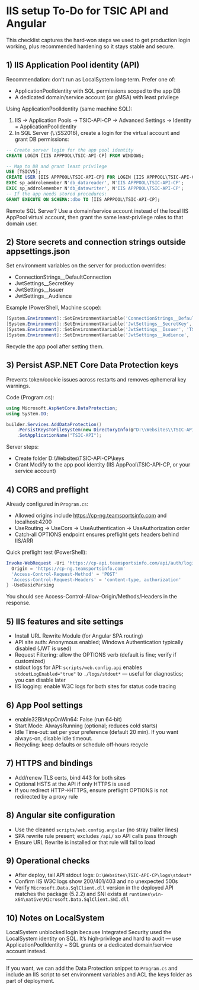 # IIS setup To‑Do for TSIC API and Angular

This checklist captures the hard‑won steps we used to get production login working, plus recommended hardening so it stays stable and secure.

## 1) IIS Application Pool identity (API)

Recommendation: don’t run as LocalSystem long‑term. Prefer one of:
- ApplicationPoolIdentity with SQL permissions scoped to the app DB
- A dedicated domain/service account (or gMSA) with least privilege

Using ApplicationPoolIdentity (same machine SQL):
1. IIS → Application Pools → TSIC-API-CP → Advanced Settings → Identity = ApplicationPoolIdentity
2. In SQL Server (\\.\SS2016), create a login for the virtual account and grant DB permissions:

```sql
-- Create server login for the app pool identity
CREATE LOGIN [IIS APPPOOL\TSIC-API-CP] FROM WINDOWS;

-- Map to DB and grant least privilege
USE [TSICV5];
CREATE USER [IIS APPPOOL\TSIC-API-CP] FOR LOGIN [IIS APPPOOL\TSIC-API-CP];
EXEC sp_addrolemember N'db_datareader', N'IIS APPPOOL\TSIC-API-CP';
EXEC sp_addrolemember N'db_datawriter', N'IIS APPPOOL\TSIC-API-CP';
-- If the app needs stored procedures:
GRANT EXECUTE ON SCHEMA::dbo TO [IIS APPPOOL\TSIC-API-CP];
```

Remote SQL Server? Use a domain/service account instead of the local IIS AppPool virtual account, then grant the same least‑privilege roles to that domain user.

## 2) Store secrets and connection strings outside appsettings.json

Set environment variables on the server for production overrides:
- ConnectionStrings__DefaultConnection
- JwtSettings__SecretKey
- JwtSettings__Issuer
- JwtSettings__Audience

Example (PowerShell, Machine scope):
```powershell
[System.Environment]::SetEnvironmentVariable('ConnectionStrings__DefaultConnection', 'Server=.\\SS2016;Database=TSICV5;Trusted_Connection=True;TrustServerCertificate=True;MultipleActiveResultSets=true', 'Machine')
[System.Environment]::SetEnvironmentVariable('JwtSettings__SecretKey', '<strong-secret-here>', 'Machine')
[System.Environment]::SetEnvironmentVariable('JwtSettings__Issuer', 'TSIC.API', 'Machine')
[System.Environment]::SetEnvironmentVariable('JwtSettings__Audience', 'TSIC.Client', 'Machine')
```
Recycle the app pool after setting them.

## 3) Persist ASP.NET Core Data Protection keys

Prevents token/cookie issues across restarts and removes ephemeral key warnings.

Code (Program.cs):
```csharp
using Microsoft.AspNetCore.DataProtection;
using System.IO;

builder.Services.AddDataProtection()
    .PersistKeysToFileSystem(new DirectoryInfo(@"D:\\Websites\\TSIC-API-CP\\keys"))
    .SetApplicationName("TSIC-API");
```
Server steps:
- Create folder D:\Websites\TSIC-API-CP\keys
- Grant Modify to the app pool identity (IIS AppPool\TSIC-API-CP, or your service account)

## 4) CORS and preflight

Already configured in `Program.cs`:
- Allowed origins include https://cp-ng.teamsportsinfo.com and localhost:4200
- UseRouting → UseCors → UseAuthentication → UseAuthorization order
- Catch‑all OPTIONS endpoint ensures preflight gets headers behind IIS/ARR

Quick preflight test (PowerShell):
```powershell
Invoke-WebRequest -Uri 'https://cp-api.teamsportsinfo.com/api/auth/login' -Method Options -Headers @{
  Origin = 'https://cp-ng.teamsportsinfo.com'
  'Access-Control-Request-Method' = 'POST'
  'Access-Control-Request-Headers' = 'content-type, authorization'
} -UseBasicParsing
```
You should see Access-Control-Allow-Origin/Methods/Headers in the response.

## 5) IIS features and site settings

- Install URL Rewrite Module (for Angular SPA routing)
- API site auth: Anonymous enabled; Windows Authentication typically disabled (JWT is used)
- Request Filtering: allow the OPTIONS verb (default is fine; verify if customized)
- stdout logs for API: `scripts/web.config.api` enables `stdoutLogEnabled="true"` to `./logs/stdout*` — useful for diagnostics; you can disable later
- IIS logging: enable W3C logs for both sites for status code tracing

## 6) App Pool settings

- enable32BitAppOnWin64: False (run 64‑bit)
- Start Mode: AlwaysRunning (optional; reduces cold starts)
- Idle Time‑out: set per your preference (default 20 min). If you want always-on, disable idle timeout.
- Recycling: keep defaults or schedule off‑hours recycle

## 7) HTTPS and bindings

- Add/renew TLS certs, bind 443 for both sites
- Optional HSTS at the API if only HTTPS is used
- If you redirect HTTP→HTTPS, ensure preflight OPTIONS is not redirected by a proxy rule

## 8) Angular site configuration

- Use the cleaned `scripts/web.config.angular` (no stray trailer lines)
- SPA rewrite rule present; excludes `/api/` so API calls pass through
- Ensure URL Rewrite is installed or that rule will fail to load

## 9) Operational checks

- After deploy, tail API stdout logs: `D:\Websites\TSIC-API-CP\logs\stdout*`
- Confirm IIS W3C logs show 200/401/403 and no unexpected 500s
- Verify `Microsoft.Data.SqlClient.dll` version in the deployed API matches the package (5.2.2) and SNI exists at `runtimes\win-x64\native\Microsoft.Data.SqlClient.SNI.dll`

## 10) Notes on LocalSystem

LocalSystem unblocked login because Integrated Security used the LocalSystem identity on SQL. It’s high‑privilege and hard to audit — use ApplicationPoolIdentity + SQL grants or a dedicated domain/service account instead.

---
If you want, we can add the Data Protection snippet to `Program.cs` and include an IIS script to set environment variables and ACL the keys folder as part of deployment.